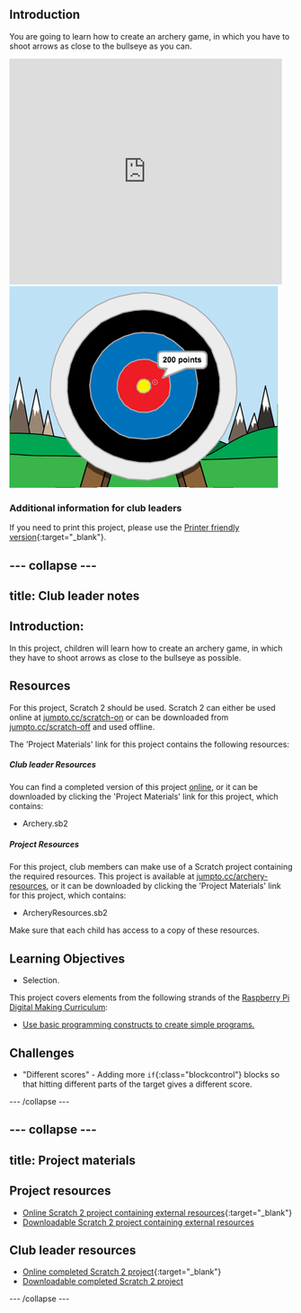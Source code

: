 ## Introduction

You are going to learn how to create an archery game, in which you have to shoot arrows as close to the bullseye as you can.

<div class="scratch-preview">
  <iframe allowtransparency="true" width="485" height="402" src="https://scratch.mit.edu/projects/embed/114760038/?autostart=false" frameborder="0"></iframe>
  <img src="images/archery-final.png">
</div>

### Additional information for club leaders

If you need to print this project, please use the [Printer friendly version](https://projects.raspberrypi.org/en/projects/archery/print){:target="_blank"}.


--- collapse ---
---
title: Club leader notes
---


## Introduction:
In this project, children will learn how to create an archery game, in which they have to shoot arrows as close to the bullseye as possible.

## Resources
For this project, Scratch 2 should be used. Scratch 2 can either be used online at [jumpto.cc/scratch-on](http://jumpto.cc/scratch-on) or can be downloaded from [jumpto.cc/scratch-off](http://jumpto.cc/scratch-off) and used offline.

The 'Project Materials' link for this project contains the following resources:

##### Club leader Resources

You can find a completed version of this project <a href="http://scratch.mit.edu/projects/114760038/#editor">online</a>, or it can be downloaded by clicking the 'Project Materials' link for this project, which contains:

+ Archery.sb2

##### Project Resources

For this project, club members can make use of a Scratch project containing the required resources. This project is available at [jumpto.cc/archery-resources](http://jumpto.cc/archery-resources), or it can be downloaded by clicking the 'Project Materials' link for this project, which contains:

+ ArcheryResources.sb2

Make sure that each child has access to a copy of these resources.

## Learning Objectives
+ Selection.

This project covers elements from the following strands of the [Raspberry Pi Digital Making Curriculum](http://rpf.io/curriculum):

+ [Use basic programming constructs to create simple programs.](https://www.raspberrypi.org/curriculum/programming/creator)

## Challenges
+ "Different scores" - Adding more `if`{:class="blockcontrol"} blocks so that hitting different parts of the target gives a different score. 


--- /collapse ---


--- collapse ---
---
title: Project materials
---
## Project resources
* [Online Scratch 2 project containing external resources](http://jumpto.cc/archery-resources){:target="_blank"}
* [Downloadable Scratch 2 project containing external resources](resources/ArcheryResources.sb2)

## Club leader resources
* [Online completed Scratch 2 project](http://scratch.mit.edu/projects/114760038/#editor){:target="_blank"}
* [Downloadable completed Scratch 2 project](resources/Archery.sb2)

--- /collapse ---